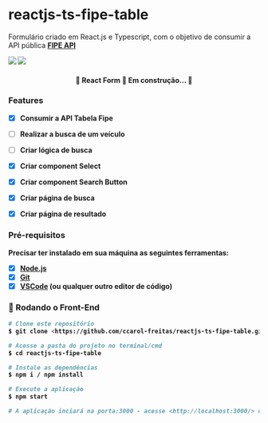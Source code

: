 # reactjs-ts-fipe-table
<p>Formulário criado em React.js e Typescript, com o objetivo de consumir a API pública <b><a href="http://deividfortuna.github.io/fipe/">FIPE API</a><b></p>

<img src="https://img.shields.io/badge/React-20232A?style=for-the-badge&logo=react&logoColor=61DAFB" />
<img src="https://img.shields.io/badge/TypeScript-007ACC?style=for-the-badge&logo=typescript&logoColor=white" />


<h4 align="center"> 
	🚧  React Form 🚀 Em construção...  🚧
</h4>


### Features

- [x] Consumir a API Tabela Fipe
- [ ] Realizar a busca de um veículo 	
- [ ] Criar lógica de busca
- [x] Criar component Select
- [x] Criar component Search Button
- [x] Criar página de busca
- [x] Criar página de resultado


### Pré-requisitos
<p>Precisar ter instalado em sua máquina as seguintes ferramentas:</p>

- [x] [Node.js](https://nodejs.org/en/)
- [x] [Git](https://git-scm.com)
- [x] [VSCode](https://code.visualstudio.com/) (ou qualquer outro editor de código)

### 🎲 Rodando o Front-End

```bash
# Clone este repositório
$ git clone <https://github.com/ccarol-freitas/reactjs-ts-fipe-table.git>

# Acesse a pasta do projeto no terminal/cmd
$ cd reactjs-ts-fipe-table

# Instale as dependências
$ npm i / npm install

# Execute a aplicação 
$ npm start

# A aplicação inciará na porta:3000 - acesse <http://localhost:3000/> ou na que estiver disponivel em seu computador
```

